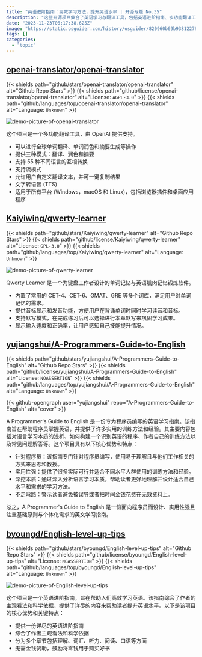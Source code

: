 ```yaml
---
title: "英语进阶指南：高效学习方法，提升英语水平 | 开源专题 No.35"
description: "这些开源项目集合了英语学习与翻译工具，包括英语进阶指南、多功能翻译工具、面向程序员的英语学习指南和单词记忆软件。它们提供实用方法，覆盖多个学习方面，满足不同需求。无论您是英语初学者还是想进一步提升，这些资源都能助您轻松实现语言学习目标。"
date: "2023-11-23T06:17:38.625Z"
image: "https://static.osguider.com/history/osguider/820960b69b93812278b95dc3084eec85.png"
tags: []
categories:
  - "topic"
---
```


## [openai-translator/openai-translator](https://github.com/openai-translator/openai-translator)

{{< shields path="github/stars/openai-translator/openai-translator" alt="Github Repo Stars" >}} {{< shields path="github/license/openai-translator/openai-translator" alt="License: `AGPL-3.0`" >}} {{< shields path="github/languages/top/openai-translator/openai-translator" alt="Language: `Unknown`" >}}

![demo-picture-of-openai-translator](https://static.osguider.com/history/2023/d176bb2358c4ab259586aff545a8d373.png)

这个项目是一个多功能翻译工具，由 OpenAI 提供支持。

- 可以进行全球单词翻译、单词润色和摘要生成等操作
- 提供三种模式：翻译、润色和摘要
- 支持 55 种不同语言的互相转换
- 支持流模式
- 允许用户自定义翻译文本，并可一键复制结果
- 文字转语音 (TTS)
- 适用于所有平台 (Windows，macOS 和 Linux)，包括浏览器插件和桌面应用程序

## [Kaiyiwing/qwerty-learner](https://github.com/Kaiyiwing/qwerty-learner)

{{< shields path="github/stars/Kaiyiwing/qwerty-learner" alt="Github Repo Stars" >}} {{< shields path="github/license/Kaiyiwing/qwerty-learner" alt="License: `GPL-3.0`" >}} {{< shields path="github/languages/top/Kaiyiwing/qwerty-learner" alt="Language: `Unknown`" >}}

![demo-picture-of-qwerty-learner](https://static.osguider.com/history/2023/d7c7774ba9a34d2ea72b3472118c1536.webp)

Qwerty Learner 是一个为键盘工作者设计的单词记忆与英语肌肉记忆锻炼软件。

- 内置了常用的 CET-4、CET-6、GMAT、GRE 等多个词库，满足用户对单词记忆的需求。
- 提供音标显示和发音功能，方便用户在背诵单词时同时学习读音和音标。
- 支持默写模式，在完成练习后可以选择进行本章默写来巩固学习成果。
- 显示输入速度和正确率，让用户感知自己技能提升情况。

## [yujiangshui/A-Programmers-Guide-to-English](https://github.com/yujiangshui/A-Programmers-Guide-to-English)

{{< shields path="github/stars/yujiangshui/A-Programmers-Guide-to-English" alt="Github Repo Stars" >}} {{< shields path="github/license/yujiangshui/A-Programmers-Guide-to-English" alt="License: `NOASSERTION`" >}} {{< shields path="github/languages/top/yujiangshui/A-Programmers-Guide-to-English" alt="Language: `Unknown`" >}}

{{< github-opengraph user="yujiangshui" repo="A-Programmers-Guide-to-English" alt="cover" >}}

A Programmer's Guide to English 是一份专为程序员编写的英语学习指南。该指南旨在帮助程序员掌握英语，并提供了许多实用的训练方法和经验。其主要内容包括对语言学习本质的浅析、如何构建一个识别英语的程序、作者自己的训练方法以及常见问题解答等。这个项目具有以下核心优势和特点：

- 针对程序员：该指南专门针对程序员编写，使用易于理解且与他们工作相关的方式来思考和教授。
- 实用性强：提供了很多实际可行并适合不同水平人群使用的训练方法和经验。
- 深挖本质：通过深入分析语言学习本质，帮助读者更好地理解并设计适合自己水平和需求的学习方法。
- 不走弯路：警示读者避免被误导或者把时间金钱花费在无效资料上。

总之，A Programmer's Guide to English 是一份面向程序员而设计、实用性强且注重基础原则与个体化需求的英文学习指南。

## [byoungd/English-level-up-tips](https://github.com/byoungd/English-level-up-tips)

{{< shields path="github/stars/byoungd/English-level-up-tips" alt="Github Repo Stars" >}} {{< shields path="github/license/byoungd/English-level-up-tips" alt="License: `NOASSERTION`" >}} {{< shields path="github/languages/top/byoungd/English-level-up-tips" alt="Language: `Unknown`" >}}

![demo-picture-of-English-level-up-tips](https://static.osguider.com/history/2023/bf1f213a511f398fc7b42e0cea8293fd.webp)

这个项目是一个英语进阶指南，旨在帮助人们高效学习英语。该指南综合了作者的主观看法和科学依据，提供了详尽的内容来帮助读者提升英语水平。以下是该项目的核心优势和关键特点：

- 提供一份详尽的英语进阶指南
- 综合了作者主观看法和科学依据
- 分为多个章节包括理解、词汇、听力、阅读、口语等方面
- 无需金钱赞助，鼓励将零钱用于购买好书
